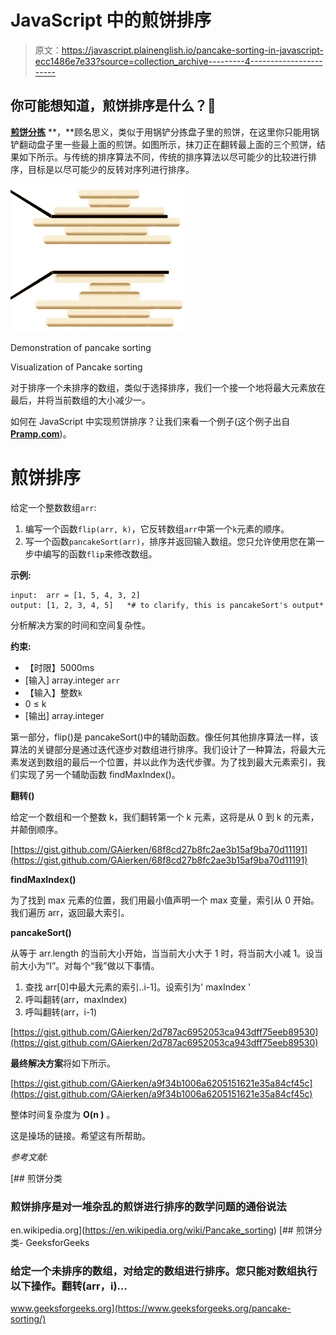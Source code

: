 # JavaScript 中的煎饼排序

> 原文：<https://javascript.plainenglish.io/pancake-sorting-in-javascript-ecc1486e7e33?source=collection_archive---------4----------------------->

## 你可能想知道，煎饼排序是什么？🧐

[**煎饼分拣**](https://en.wikipedia.org/wiki/Pancake_sorting) **，**顾名思义，类似于用锅铲分拣盘子里的煎饼，在这里你只能用锅铲翻动盘子里一些最上面的煎饼。如图所示，抹刀正在翻转最上面的三个煎饼，结果如下所示。与传统的排序算法不同，传统的排序算法以尽可能少的比较进行排序，目标是以尽可能少的反转对序列进行排序。

![](img/1e96caa7d5c1c9e69b7d73e15f02f8f6.png)

Demonstration of pancake sorting

Visualization of Pancake sorting

对于排序一个未排序的数组，类似于选择排序，我们一个接一个地将最大元素放在最后，并将当前数组的大小减少一。

如何在 JavaScript 中实现煎饼排序？让我们来看一个例子(这个例子出自[**Pramp.com**](https://www.pramp.com/#/))。

# 煎饼排序

给定一个整数数组`arr`:

1.  编写一个函数`flip(arr, k)`，它反转数组`arr`中第一个`k`元素的顺序。
2.  写一个函数`pancakeSort(arr)`，排序并返回输入数组。您只允许使用您在第一步中编写的函数`flip`来修改数组。

**示例:**

```
input:  arr = [1, 5, 4, 3, 2]
output: [1, 2, 3, 4, 5]   *# to clarify, this is pancakeSort's output*
```

分析解决方案的时间和空间复杂性。

**约束:**

*   【时限】5000ms
*   [输入] array.integer `arr`
*   【输入】整数`k`
*   0 ≤ k
*   [输出] array.integer

第一部分，flip()是 pancakeSort()中的辅助函数。像任何其他排序算法一样，该算法的关键部分是通过迭代逐步对数组进行排序。我们设计了一种算法，将最大元素发送到数组的最后一个位置，并以此作为迭代步骤。为了找到最大元素索引，我们实现了另一个辅助函数 findMaxIndex()。

**翻转()**

给定一个数组和一个整数 k，我们翻转第一个 k 元素，这将是从 0 到 k 的元素，并颠倒顺序。

[https://gist.github.com/GAierken/68f8cd27b8fc2ae3b15af9ba70d11191](https://gist.github.com/GAierken/68f8cd27b8fc2ae3b15af9ba70d11191)

**findMaxIndex()**

为了找到 max 元素的位置，我们用最小值声明一个 max 变量，索引从 0 开始。我们遍历 arr，返回最大索引。

**pancakeSort()**

从等于 arr.length 的当前大小开始，当当前大小大于 1 时，将当前大小减 1。设当前大小为“I”。对每个“我”做以下事情。

1.  查找 arr[0]中最大元素的索引..i-1]。设索引为' maxIndex '
2.  呼叫翻转(arr，maxIndex)
3.  呼叫翻转(arr，i-1)

[https://gist.github.com/GAierken/2d787ac6952053ca943dff75eeb89530](https://gist.github.com/GAierken/2d787ac6952053ca943dff75eeb89530)

**最终解决方案**将如下所示。

[https://gist.github.com/GAierken/a9f34b1006a6205151621e35a84cf45c](https://gist.github.com/GAierken/a9f34b1006a6205151621e35a84cf45c)

整体时间复杂度为 **O(n )** 。

这是操场的链接。希望这有所帮助。

*参考文献:*

[](https://en.wikipedia.org/wiki/Pancake_sorting) [## 煎饼分类

### 煎饼排序是对一堆杂乱的煎饼进行排序的数学问题的通俗说法

en.wikipedia.org](https://en.wikipedia.org/wiki/Pancake_sorting) [](https://www.geeksforgeeks.org/pancake-sorting/) [## 煎饼分类- GeeksforGeeks

### 给定一个未排序的数组，对给定的数组进行排序。您只能对数组执行以下操作。翻转(arr，i)…

www.geeksforgeeks.org](https://www.geeksforgeeks.org/pancake-sorting/)
